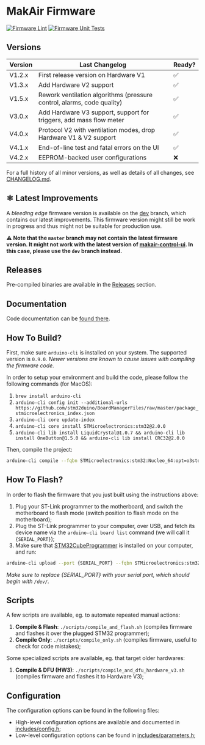# MakAir Firmware

[![Firmware Lint](https://github.com/makers-for-life/makair-firmware/workflows/Firmware%20Lint/badge.svg)](https://github.com/makers-for-life/makair-firmware/actions?query=workflow%3A%22Firmware+Lint%22) [![Firmware Unit Tests](https://github.com/makers-for-life/makair-firmware/workflows/Firmware%20Unit%20Tests/badge.svg)](https://github.com/makers-for-life/makair-firmware/actions?query=workflow%3A%22Firmware+Unit+Tests%22)

## Versions

| Version | Last Changelog | Ready? |
| ------- | -------------- | ------ |
| V1.2.x | First release version on Hardware V1 | ✅
| V1.3.x | Add Hardware V2 support | ✅
| V1.5.x | Rework ventilation algorithms (pressure control, alarms, code quality) | ✅
| V3.0.x | Add Hardware V3 support, support for triggers, add mass flow meter | ✅
| V4.0.x | Protocol V2 with ventilation modes, drop Hardware V1 & V2 support | ✅
| V4.1.x | End-of-line test and fatal errors on the UI | ✅
| V4.2.x | EEPROM-backed user configurations | ❌

For a full history of all minor versions, as well as details of all changes, see [CHANGELOG.md](CHANGELOG.md).

## ⚛️ Latest Improvements

A _bleeding edge_ firmware version is available on the [dev](https://github.com/makers-for-life/makair-firmware/tree/dev) branch, which contains our latest improvements. This firmware version might still be work in progress and thus might not be suitable for production use.

**⚠️ Note that the `master` branch may not contain the latest firmware version. It might not work with the latest version of [makair-control-ui](https://github.com/makers-for-life/makair-control-ui). In this case, please use the `dev` branch instead.**

## Releases

Pre-compiled binaries are available in the [Releases](https://github.com/makers-for-life/makair-firmware/releases) section.

## Documentation

Code documentation can be [found there](https://makers-for-life.github.io/makair-firmware/files.html).

## How To Build?

First, make sure `arduino-cli` is installed on your system. The supported version is `0.9.0`. _Newer versions are known to cause issues with compiling the firmware code._

In order to setup your environment and build the code, please follow the following commands (for MacOS):

1. `brew install arduino-cli`
2. `arduino-cli config init --additional-urls https://github.com/stm32duino/BoardManagerFiles/raw/master/package_stmicroelectronics_index.json`
3. `arduino-cli core update-index`
4. `arduino-cli core install STMicroelectronics:stm32@2.0.0`
5. `arduino-cli lib install LiquidCrystal@1.0.7 && arduino-cli lib install OneButton@1.5.0 && arduino-cli lib install CRC32@2.0.0`

Then, compile the project:

```sh
arduino-cli compile --fqbn STMicroelectronics:stm32:Nucleo_64:opt=o3std,pnum=NUCLEO_F411RE --verbose srcs/respirator.cpp --output builds/respirator-production
```

## How To Flash?

In order to flash the firmware that you just built using the instructions above:

1. Plug your ST-Link programmer to the motherboard, and switch the motherboard to flash mode (switch position to flash mode on the motherboard);
2. Plug the ST-Link programmer to your computer, over USB, and fetch its device name via the `arduino-cli board list` command (we will call it `{SERIAL_PORT}`);
3. Make sure that [STM32CubeProgrammer](https://www.st.com/en/development-tools/stm32cubeprog.html) is installed on your computer, and run:

```sh
arduino-cli upload --port {SERIAL_PORT} --fqbn STMicroelectronics:stm32:Nucleo_64:pnum=NUCLEO_F411RE,upload_method=swdMethod --input builds/respirator-production
```

_Make sure to replace {SERIAL_PORT} with your serial port, which should begin with `/dev/`._

## Scripts

A few scripts are available, eg. to automate repeated manual actions:

1. **Compile & Flash**: `./scripts/compile_and_flash.sh` (compiles firmware and flashes it over the plugged STM32 programmer);
2. **Compile Only**: `./scripts/compile_only.sh` (compiles firmware, useful to check for code mistakes);

Some specialized scripts are available, eg. that target older hardwares:

1. **Compile & DFU (HW3)**: `./scripts/compile_and_dfu_hardware_v3.sh` (compiles firmware and flashes it to Hardware V3);

## Configuration

The configuration options can be found in the following files:

* High-level configuration options are available and documented in [includes/config.h](includes/config.h);
* Low-level configuration options can be found in [includes/parameters.h](includes/parameters.h);
